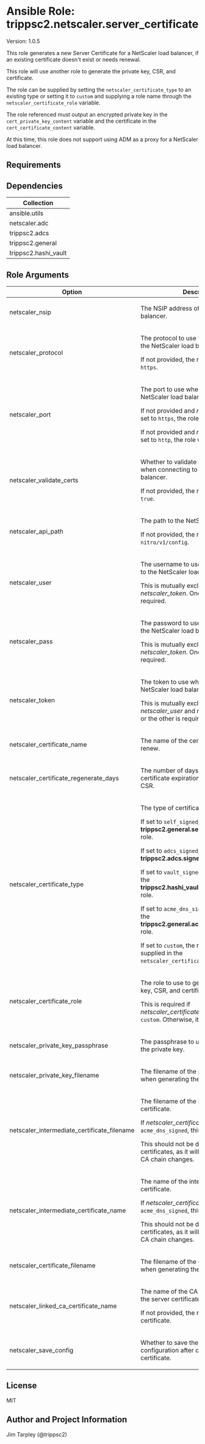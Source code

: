 <!-- BEGIN_ANSIBLE_DOCS -->

# Ansible Role: trippsc2.netscaler.server_certificate
Version: 1.0.5

This role generates a new Server Certificate for a NetScaler load balancer, if an existing certificate doesn't exist or needs renewal.

This role will use another role to generate the private key, CSR, and certificate.

The role can be supplied by setting the `netscaler_certificate_type` to an existing type or setting it to `custom` and supplying a role name through the `netscaler_certificate_role` variable.

The role referenced must output an encrypted private key in the `cert_private_key_content` variable and the certificate in the `cert_certificate_content` variable.

At this time, this role does not support using ADM as a proxy for a NetScaler load balancer.


## Requirements


## Dependencies

| Collection |
| ---------- |
| ansible.utils |
| netscaler.adc |
| trippsc2.adcs |
| trippsc2.general |
| trippsc2.hashi_vault |

## Role Arguments
|Option|Description|Type|Required|Choices|Default|
|---|---|---|---|---|---|
| netscaler_nsip | <p>The NSIP address of the NetScaler load balancer.</p> | str | yes |  |  |
| netscaler_protocol | <p>The protocol to use when connecting to the NetScaler load balancer.</p><p>If not provided, the role will default to `https`.</p> | str | no | <ul><li>http</li><li>https</li></ul> |  |
| netscaler_port | <p>The port to use when connecting to the NetScaler load balancer.</p><p>If not provided and *netscaler_protocol* is set to `https`, the role will default to `443`.</p><p>If not provided and *netscaler_protocol* is set to `http`, the role will default to `80`.</p> | int | no |  |  |
| netscaler_validate_certs | <p>Whether to validate SSL certificates when connecting to the NetScaler load balancer.</p><p>If not provided, the role will default to `true`.</p> | bool | no |  |  |
| netscaler_api_path | <p>The path to the NetScaler Nitro API.</p><p>If not provided, the role will default to `nitro/v1/config`.</p> | str | no |  |  |
| netscaler_user | <p>The username to use when connecting to the NetScaler load balancer.</p><p>This is mutually exclusive with *netscaler_token*.  One or the other is required.</p> | str | no |  |  |
| netscaler_pass | <p>The password to use when connecting to the NetScaler load balancer.</p><p>This is mutually exclusive with *netscaler_token*.  One or the other is required.</p> | str | no |  |  |
| netscaler_token | <p>The token to use when connecting to the NetScaler load balancer.</p><p>This is mutually exclusive with *netscaler_user* and *netscaler_pass*.  One or the other is required.</p> | str | no |  |  |
| netscaler_certificate_name | <p>The name of the certificate to create or renew.</p> | str | yes |  |  |
| netscaler_certificate_regenerate_days | <p>The number of days before the certificate expiration to regenerate the CSR.</p> | int | no |  | 30 |
| netscaler_certificate_type | <p>The type of certificate to generate.</p><p>If set to `self_signed`, the role will use the **trippsc2.general.self_signed_certificate** role.</p><p>If set to `adcs_signed`, the role will use the **trippsc2.adcs.signed_certificate** role.</p><p>If set to `vault_signed`, the role will use the **trippsc2.hashi_vault.signed_certificate** role.</p><p>If set to `acme_dns_signed`, the role will use the **trippsc2.general.acme_dns_certificate** role.</p><p>If set to `custom`, the role will use the role supplied in the `netscaler_certificate_role` variable.</p> | str | yes | <ul><li>self_signed</li><li>adcs_signed</li><li>vault_signed</li><li>acme_dns_signed</li><li>custom</li></ul> |  |
| netscaler_certificate_role | <p>The role to use to generate the private key, CSR, and certificate.</p><p>This is required if *netscaler_certificate_type* is set to `custom`. Otherwise, it is not used.</p> | str | no |  |  |
| netscaler_private_key_passphrase | <p>The passphrase to use when decrypting the private key.</p> | str | yes |  |  |
| netscaler_private_key_filename | <p>The filename of the private key to use when generating the CSR.</p> | str | yes |  |  |
| netscaler_intermediate_certificate_filename | <p>The filename of the intermediate CA certificate.</p><p>If *netscaler_certificate_type* is set to `acme_dns_signed`, this is required.</p><p>This should not be depended on by other certificates, as it will be replaced if the CA chain changes.</p> | str | no |  |  |
| netscaler_intermediate_certificate_name | <p>The name of the intermediate CA certificate.</p><p>If *netscaler_certificate_type* is set to `acme_dns_signed`, this is required.</p><p>This should not be depended on by other certificates, as it will be replaced if the CA chain changes.</p> | str | no |  |  |
| netscaler_certificate_filename | <p>The filename of the certificate to use when generating the CSR.</p> | str | yes |  |  |
| netscaler_linked_ca_certificate_name | <p>The name of the CA certificate to link to the server certificate.</p><p>If not provided, the role will not link a CA certificate.</p> | str | no |  |  |
| netscaler_save_config | <p>Whether to save the NetScaler configuration after creating the certificate.</p> | bool | no |  | True |


## License
MIT

## Author and Project Information
Jim Tarpley (@trippsc2)
<!-- END_ANSIBLE_DOCS -->
